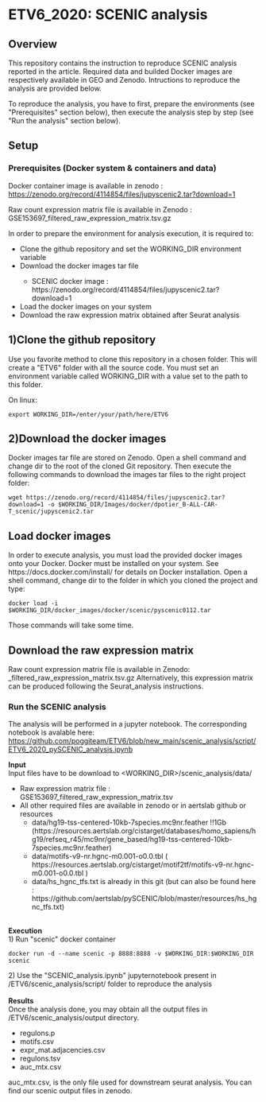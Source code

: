 # ETV6_2020: SCENIC analysis

## Overview

This repository contains the instruction to reproduce SCENIC analysis reported in the article.
Required data and builded Docker images are respectively available in GEO and Zenodo. 
Intructions to reproduce the analysis are provided below.

To reproduce the analysis, you have to first, prepare the environments (see "Prerequisites" section below), then execute the analysis step by step (see "Run the analysis" section below).

## Setup

### Prerequisites (Docker system & containers and data)

Docker container image is available in zenodo : https://zenodo.org/record/4114854/files/jupyscenic2.tar?download=1

Raw count expression matrix file is available in Zenodo  : GSE153697_filtered_raw_expression_matrix.tsv.gz


In order to prepare the environment for analysis execution, it is required to:

<ul>
	<li> Clone the github repository and set the WORKING_DIR environment variable</li> 
	<li> Download the docker images tar file</li> 
		<ul>
			<li>SCENIC docker image : https://zenodo.org/record/4114854/files/jupyscenic2.tar?download=1</li>
		</ul>
	<li> Load the docker images on your system</li> 
	<li> Download the raw expression matrix obtained after Seurat analysis</li> 
</ul>

<h2>1)Clone the github repository</h2>
Use you favorite method to clone this repository in a chosen folder. This will create a "ETV6" folder with all the source code. You must set an environment variable called WORKING_DIR with a value set to the path to this folder.

On linux:
<pre><code>export WORKING_DIR=/enter/your/path/here/ETV6</pre></code>



<h2>2)Download the docker images</h2>
Docker images tar file are stored on Zenodo. Open a shell command and change dir to the root of the cloned Git repository. Then execute the following commands to download the images tar files to the right project folder:

<pre><code>wget https://zenodo.org/record/4114854/files/jupyscenic2.tar?download=1 -o $WORKING_DIR/Images/docker/dpotier_B-ALL-CAR-T_scenic/jupyscenic2.tar</pre></code>

<h2>Load docker images</h2>
In order to execute analysis, you must load the provided docker images onto your Docker. Docker must be installed on your system. See https://docs.docker.com/install/ for details on Docker installation. Open a shell command, change dir to the folder in which you cloned the project and type:

<pre><code>docker load -i $WORKING_DIR/docker_images/docker/scenic/pyscenic0112.tar</pre></code>

Those commands will take some time. 

<h2>Download the raw expression matrix</h2>

Raw count expression matrix file is available in Zenodo: _filtered_raw_expression_matrix.tsv.gz 
Alternatively, this expression matrix can be produced following the Seurat_analysis instructions.


### Run the SCENIC analysis

The analysis will be performed in a jupyter notebook. The corresponding notebook is avalable here: 
https://github.com/poggiteam/ETV6/blob/new_main/scenic_analysis/script/ETV6_2020_pySCENIC_analysis.ipynb


<b>Input</b><br>
Input files have to be download to <WORKING_DIR>/scenic_analysis/data/
<ul>
	<li> Raw expression matrix file : GSE153697_filtered_raw_expression_matrix.tsv</li>
	<li> All other required files are available in zenodo or in aertslab github or resources
	<ul>
		<li> data/hg19-tss-centered-10kb-7species.mc9nr.feather !!1Gb (https://resources.aertslab.org/cistarget/databases/homo_sapiens/hg19/refseq_r45/mc9nr/gene_based/hg19-tss-centered-10kb-7species.mc9nr.feather)</li> 
		<li> data/motifs-v9-nr.hgnc-m0.001-o0.0.tbl ( https://resources.aertslab.org/cistarget/motif2tf/motifs-v9-nr.hgnc-m0.001-o0.0.tbl )</li> 
		<li> data/hs_hgnc_tfs.txt is already in this git (but can also be found here : https://github.com/aertslab/pySCENIC/blob/master/resources/hs_hgnc_tfs.txt)</li></li> 
	</ul>
</ul>

<br>
<b>Execution</b><br>
1) Run "scenic" docker container
<pre><code>docker run -d --name scenic -p 8888:8888 -v $WORKING_DIR:$WORKING_DIR scenic</pre></code>
2) Use the "SCENIC_analysis.ipynb" jupyternotebook present in /ETV6/scenic_analysis/script/ folder to reproduce the analysis
<br>
<br>
<b>Results</b><br>
Once the analysis done, you may obtain all the output files in <WORKING_DIR>/ETV6/scenic_analysis/output directory.
<br>
<ul>
<li> regulons.p</li>
<li> motifs.csv</li>
<li> expr_mat.adjacencies.csv</li>
<li> regulons.tsv</li>
<li> auc_mtx.csv</li>
</ul>

auc_mtx.csv, is the only file used for downstream seurat analysis. You can find our scenic output files in zenodo.
